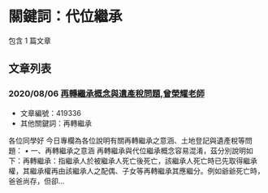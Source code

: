 # 關鍵詞：代位繼承

包含 1 篇文章

## 文章列表

### 2020/08/06 [再轉繼承概念與遺產稅問題,曾榮耀老師](../../articles/419336_%E5%86%8D%E8%BD%89%E7%B9%BC%E6%89%BF%E6%A6%82%E5%BF%B5%E8%88%87%E9%81%BA%E7%94%A2%E7%A8%85%E5%95%8F%E9%A1%8C%2C%E6%9B%BE%E6%A6%AE%E8%80%80%E8%80%81%E5%B8%AB.md)
- 文章編號：419336
- 其他關鍵詞：再轉繼承

各位同學好 今日專欄為各位說明有關再轉繼承之意涵、土地登記與遺產稅等問題： • 一、再轉繼承之意涵 再轉繼承與代位繼承概念容易混淆，茲分別說明如下：再轉繼承：指繼承人於被繼承人死亡後死亡，該繼承人死亡時已先取得繼承權，其繼承權再由該繼承人之配偶、子女等再轉繼承其應繼分。例如爺爺死亡時，爸爸尚存，但卻...
